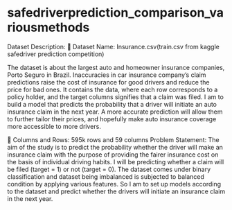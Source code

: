 # safedriverprediction_comparison_variousmethods
Dataset Description:
	Dataset Name:  Insurance.csv(train.csv from kaggle safedriver prediction competition)

The dataset is about the largest auto and homeowner insurance companies, Porto Seguro in Brazil. Inaccuracies in car insurance company’s claim predictions raise the cost of insurance for good drivers and reduce the price for bad ones. It contains the data, where each row corresponds to a policy holder, and the target columns signifies that a claim was filed.
I am to build a model that predicts the probability that a driver will initiate an auto insurance claim in the next year. A more accurate prediction will allow them to further tailor their prices, and hopefully make auto insurance coverage more accessible to more drivers.

	Columns and Rows: 595k rows and 59 columns
Problem Statement:
	The aim of the study is to predict the probability whether the driver will make an insurance claim with the purpose of providing the fairer insurance cost on the basis of individual driving habits. I will be predicting whether a claim will be filed (target = 1) or not (target = 0). The dataset comes under binary classification and dataset being imbalanced is subjected to balanced condition by applying various features. So I am to set up models according to the dataset and predict whether the drivers will initiate an insurance claim in the next year. 

